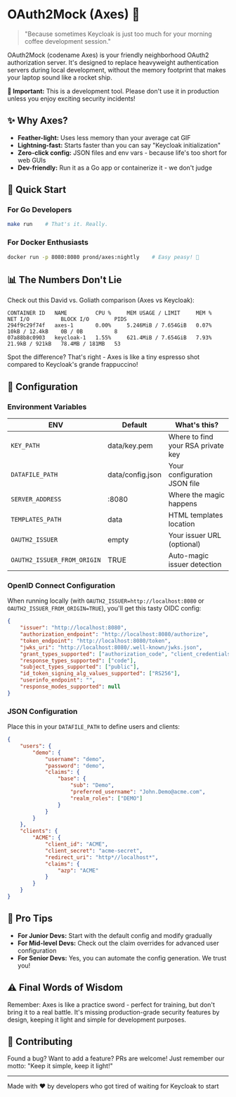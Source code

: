 # OAuth2Mock (Axes) 🔐

> "Because sometimes Keycloak is just too much for your morning coffee development session."

OAuth2Mock (codename Axes) is your friendly neighborhood OAuth2 authorization server. It's designed to replace heavyweight authentication servers during local development, without the memory footprint that makes your laptop sound like a rocket ship.

**🚨 Important:** This is a development tool. Please don't use it in production unless you enjoy exciting security incidents!

## ✨ Why Axes?

* **Feather-light:** Uses less memory than your average cat GIF
* **Lightning-fast:** Starts faster than you can say "Keycloak initialization"
* **Zero-click config:** JSON files and env vars - because life's too short for web GUIs
* **Dev-friendly:** Run it as a Go app or containerize it - we don't judge

## 🚀 Quick Start

### For Go Developers
```sh
make run    # That's it. Really.
```

### For Docker Enthusiasts
```sh
docker run -p 8080:8080 prond/axes:nightly    # Easy peasy! 🐳
```

## 📊 The Numbers Don't Lie

Check out this David vs. Goliath comparison (Axes vs Keycloak):

```console
CONTAINER ID   NAME         CPU %     MEM USAGE / LIMIT     MEM %     NET I/O          BLOCK I/O        PIDS
294f9c29f74f   axes-1       0.00%     5.246MiB / 7.654GiB   0.07%     10kB / 12.4kB    0B / 0B          8
07a88b8c0903   keycloak-1   1.55%     621.4MiB / 7.654GiB   7.93%     21.9kB / 921kB   78.4MB / 181MB   53
```

Spot the difference? That's right - Axes is like a tiny espresso shot compared to Keycloak's grande frappuccino! 

## 🔧 Configuration

### Environment Variables

| ENV | Default | What's this? |
|-----|---------|-------------|
| `KEY_PATH` | data/key.pem | Where to find your RSA private key |
| `DATAFILE_PATH` | data/config.json | Your configuration JSON file |
| `SERVER_ADDRESS` | :8080 | Where the magic happens |
| `TEMPLATES_PATH` | data | HTML templates location |
| `OAUTH2_ISSUER` | empty | Your issuer URL (optional) |
| `OAUTH2_ISSUER_FROM_ORIGIN` | TRUE | Auto-magic issuer detection |

### OpenID Connect Configuration

When running locally (with `OAUTH2_ISSUER=http://localhost:8080` or `OAUTH2_ISSUER_FROM_ORIGIN=TRUE`), you'll get this tasty OIDC config:

```json
{
    "issuer": "http://localhost:8080",
    "authorization_endpoint": "http://localhost:8080/authorize",
    "token_endpoint": "http://localhost:8080/token",
    "jwks_uri": "http://localhost:8080/.well-known/jwks.json",
    "grant_types_supported": ["authorization_code", "client_credentials", "password"],
    "response_types_supported": ["code"],
    "subject_types_supported": ["public"],
    "id_token_signing_alg_values_supported": ["RS256"],
    "userinfo_endpoint": "",
    "response_modes_supported": null
}
```

### JSON Configuration

Place this in your `DATAFILE_PATH` to define users and clients:

```json
{
    "users": {
        "demo": {
            "username": "demo",
            "password": "demo",
            "claims": {
                "base": {
                    "sub": "Demo",
                    "preferred_username": "John.Demo@acme.com",
                    "realm_roles": ["DEMO"]
                }
            }
        }
    },
    "clients": {
        "ACME": {
            "client_id": "ACME",
            "client_secret": "acme-secret",
            "redirect_uri": "http*//localhost*",
            "claims": {
                "azp": "ACME"
            }
        }
    }
}
```

## 🎯 Pro Tips

* **For Junior Devs:** Start with the default config and modify gradually
* **For Mid-level Devs:** Check out the claim overrides for advanced user configuration
* **For Senior Devs:** Yes, you can automate the config generation. We trust you!

## ⚠️ Final Words of Wisdom

Remember: Axes is like a practice sword - perfect for training, but don't bring it to a real battle. It's missing production-grade security features by design, keeping it light and simple for development purposes.

## 🤝 Contributing

Found a bug? Want to add a feature? PRs are welcome! Just remember our motto: "Keep it simple, keep it light!"

---
Made with ❤️ by developers who got tired of waiting for Keycloak to start